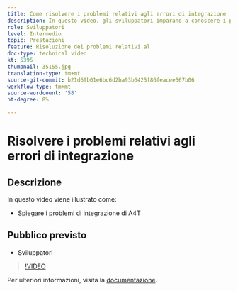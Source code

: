 ```yaml
---
title: Come risolvere i problemi relativi agli errori di integrazione
description: In questo video, gli sviluppatori imparano a conoscere i problemi di integrazione di A4T.
role: Sviluppatori
level: Intermedio
topic: Prestazioni
feature: Risoluzione dei problemi relativi al
doc-type: technical video
kt: 5395
thumbnail: 35155.jpg
translation-type: tm+mt
source-git-commit: b21d69b01e6bc6d2ba93b6425f86feacee567b06
workflow-type: tm+mt
source-wordcount: '58'
ht-degree: 8%

---
```



# Risolvere i problemi relativi agli errori di integrazione

## Descrizione

In questo video viene illustrato come:

* Spiegare i problemi di integrazione di A4T

## Pubblico previsto

* Sviluppatori

>[!VIDEO](https://video.tv.adobe.com/v/35155/?quality=12)

Per ulteriori informazioni, visita la [documentazione](https://docs.adobe.com/content/help/en/target/using/integrate/a4t/troubleshoot-a4t/a4t-troubleshooting.html).
